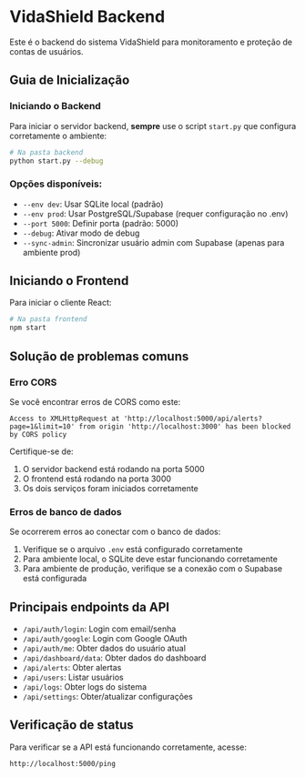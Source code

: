 # VidaShield Backend

Este é o backend do sistema VidaShield para monitoramento e proteção de contas de usuários.

## Guia de Inicialização

### Iniciando o Backend

Para iniciar o servidor backend, **sempre** use o script `start.py` que configura corretamente o ambiente:

```bash
# Na pasta backend
python start.py --debug
```

### Opções disponíveis:

- `--env dev`: Usar SQLite local (padrão)
- `--env prod`: Usar PostgreSQL/Supabase (requer configuração no .env)
- `--port 5000`: Definir porta (padrão: 5000)
- `--debug`: Ativar modo de debug
- `--sync-admin`: Sincronizar usuário admin com Supabase (apenas para ambiente prod)

## Iniciando o Frontend

Para iniciar o cliente React:

```bash
# Na pasta frontend
npm start
```

## Solução de problemas comuns

### Erro CORS

Se você encontrar erros de CORS como este:

```
Access to XMLHttpRequest at 'http://localhost:5000/api/alerts?page=1&limit=10' from origin 'http://localhost:3000' has been blocked by CORS policy
```

Certifique-se de:
1. O servidor backend está rodando na porta 5000
2. O frontend está rodando na porta 3000
3. Os dois serviços foram iniciados corretamente

### Erros de banco de dados

Se ocorrerem erros ao conectar com o banco de dados:

1. Verifique se o arquivo `.env` está configurado corretamente
2. Para ambiente local, o SQLite deve estar funcionando corretamente
3. Para ambiente de produção, verifique se a conexão com o Supabase está configurada

## Principais endpoints da API

- `/api/auth/login`: Login com email/senha
- `/api/auth/google`: Login com Google OAuth
- `/api/auth/me`: Obter dados do usuário atual
- `/api/dashboard/data`: Obter dados do dashboard
- `/api/alerts`: Obter alertas
- `/api/users`: Listar usuários
- `/api/logs`: Obter logs do sistema
- `/api/settings`: Obter/atualizar configurações

## Verificação de status

Para verificar se a API está funcionando corretamente, acesse:

```
http://localhost:5000/ping
``` 